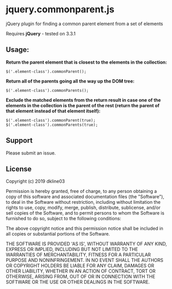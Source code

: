 # jquery.commonparent.js
jQuery plugin for finding a common parent element from a set of elements

Requires **jQuery** - tested on 3.3.1

## Usage:

**Return the parent element that is closest to the elements in the collection:**

```
$('.element-class').commonParent();
```

**Return all of the parents going all the way up the DOM tree:**

```
$('.element-class').commonParents();
```

**Exclude the matched elements from the return result in case one of the elements in the collection is the parent of the rest (return the parent of that element instead of that element itself):**

```
$('.element-class').commonParent(true);
$('.element-class').commonParents(true);
```

## Support

Please submit an issue.


## License

Copyright (c) 2019 dkline03

Permission is hereby granted, free of charge, to any person obtaining a copy of this software and associated documentation files (the "Software"), to deal in the Software without restriction, including without limitation the rights to use, copy, modify, merge, publish, distribute, sublicense, and/or sell copies of the Software, and to permit persons to whom the Software is furnished to do so, subject to the following conditions:

The above copyright notice and this permission notice shall be included in all copies or substantial portions of the Software.

THE SOFTWARE IS PROVIDED 'AS IS', WITHOUT WARRANTY OF ANY KIND, EXPRESS OR IMPLIED, INCLUDING BUT NOT LIMITED TO THE WARRANTIES OF MERCHANTABILITY, FITNESS FOR A PARTICULAR PURPOSE AND NONINFRINGEMENT. IN NO EVENT SHALL THE AUTHORS OR COPYRIGHT HOLDERS BE LIABLE FOR ANY CLAIM, DAMAGES OR OTHER LIABILITY, WHETHER IN AN ACTION OF CONTRACT, TORT OR OTHERWISE, ARISING FROM, OUT OF OR IN CONNECTION WITH THE SOFTWARE OR THE USE OR OTHER DEALINGS IN THE SOFTWARE.
